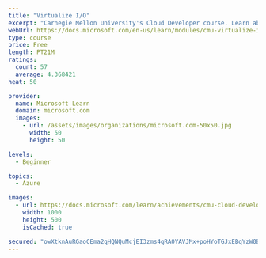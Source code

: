 ```yaml
---
title: "Virtualize I/O"
excerpt: "Carnegie Mellon University's Cloud Developer course. Learn about how computer input/output is virtualized. Covers I/O basics and a case study of virtualizing I/O."
webUrl: https://docs.microsoft.com/en-us/learn/modules/cmu-virtualize-input-output/
type: course
price: Free
length: PT21M
ratings:
  count: 57
  average: 4.368421
heat: 50

provider:
  name: Microsoft Learn
  domain: microsoft.com
  images:
    - url: /assets/images/organizations/microsoft.com-50x50.jpg
      width: 50
      height: 50

levels:
  - Beginner

topics:
  - Azure

images:
  - url: https://docs.microsoft.com/learn/achievements/cmu-cloud-developer/resource-virtualization-input-output-social.png
    width: 1000
    height: 500
    isCached: true

secured: "owXtknAuRGaoCEma2qHQNQuMcjEI3zms4qRA0YAVJMx+poHYoTGJxEBqYzW0BVJ1+eK6C44w4UGwIS12mTqEe8demby0D+ocZbNopHXiP/P0odb4mAyik9Yk5qfMvfQMyhLWYspRUbMIXZQSGDcO2HAt17eUYONrRj4bUSQ8s491Pmjz5wfaeR22dc+oARuC9lMtO0sg0Q0Uz7cwqjRkmDh0uT/DHv16FaC98A9LneVG/sZ2ikAv2stuiO0+WVr9tRgLhhnqLp+zmICn+v1l1lN/LcUyqMR7iHfrZ3o/wd6kN0CyuduEtRil3PE14pbu0/qjowOnv64mpBv/6GJJ5GgIoVm3JxfY0YZvAZdgutrqDfljcjSIQfcG0WYSgYliW/PZz05nuJd6dHw/BvG8dmSKvb9/Fd/x8IpO/K+wXfw=;MbPtVERco5Sqn7NnJUzq6w=="
---
```


